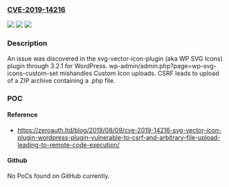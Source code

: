 ### [CVE-2019-14216](https://cve.mitre.org/cgi-bin/cvename.cgi?name=CVE-2019-14216)
![](https://img.shields.io/static/v1?label=Product&message=n%2Fa&color=blue)
![](https://img.shields.io/static/v1?label=Version&message=n%2Fa&color=blue)
![](https://img.shields.io/static/v1?label=Vulnerability&message=n%2Fa&color=brighgreen)

### Description

An issue was discovered in the svg-vector-icon-plugin (aka WP SVG Icons) plugin through 3.2.1 for WordPress. wp-admin/admin.php?page=wp-svg-icons-custom-set mishandles Custom Icon uploads. CSRF leads to upload of a ZIP archive containing a .php file.

### POC

#### Reference
- https://zeroauth.ltd/blog/2019/08/09/cve-2019-14216-svg-vector-icon-plugin-wordpress-plugin-vulnerable-to-csrf-and-arbitrary-file-upload-leading-to-remote-code-execution/

#### Github
No PoCs found on GitHub currently.

